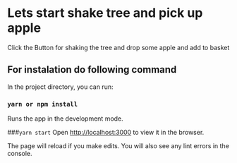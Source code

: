 # Lets start shake tree and pick up apple

Click the Button for shaking the tree and drop some apple and add to basket

## For instalation do following command

In the project directory, you can run:

### `yarn or npm install`

Runs the app in the development mode.

###`yarn start`
Open [http://localhost:3000](http://localhost:3000) to view it in the browser.

The page will reload if you make edits.
You will also see any lint errors in the console.
